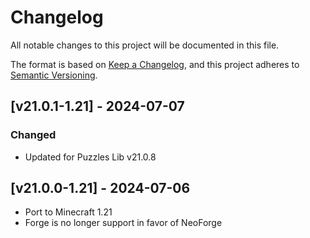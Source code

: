 # Changelog
All notable changes to this project will be documented in this file.

The format is based on [Keep a Changelog](https://keepachangelog.com/en/1.0.0/),
and this project adheres to [Semantic Versioning](https://semver.org/spec/v2.0.0.html).

## [v21.0.1-1.21] - 2024-07-07
### Changed
- Updated for Puzzles Lib v21.0.8

## [v21.0.0-1.21] - 2024-07-06
- Port to Minecraft 1.21
- Forge is no longer support in favor of NeoForge

